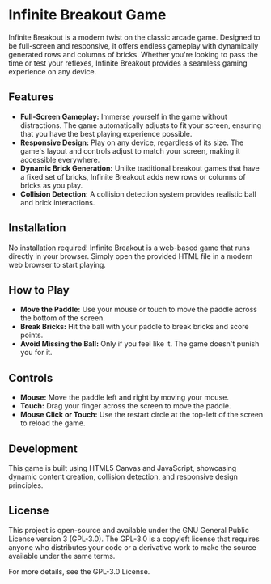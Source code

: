 # Infinite Breakout Game

Infinite Breakout is a modern twist on the classic arcade game. Designed to be full-screen and responsive, it offers endless gameplay with dynamically generated rows and columns of bricks. Whether you're looking to pass the time or test your reflexes, Infinite Breakout provides a seamless gaming experience on any device.

## Features

- **Full-Screen Gameplay:** Immerse yourself in the game without distractions. The game automatically adjusts to fit your screen, ensuring that you have the best playing experience possible.
- **Responsive Design:** Play on any device, regardless of its size. The game's layout and controls adjust to match your screen, making it accessible everywhere.
- **Dynamic Brick Generation:** Unlike traditional breakout games that have a fixed set of bricks, Infinite Breakout adds new rows or columns of bricks as you play.
- **Collision Detection:** A collision detection system provides realistic ball and brick interactions.

## Installation

No installation required! Infinite Breakout is a web-based game that runs directly in your browser. Simply open the provided HTML file in a modern web browser to start playing.

## How to Play

- **Move the Paddle:** Use your mouse or touch to move the paddle across the bottom of the screen.
- **Break Bricks:** Hit the ball with your paddle to break bricks and score points.
- **Avoid Missing the Ball:** Only if you feel like it. The game doesn't punish you for it.

## Controls

- **Mouse:** Move the paddle left and right by moving your mouse.
- **Touch:** Drag your finger across the screen to move the paddle.
- **Mouse Click or Touch:** Use the restart circle at the top-left of the screen to reload the game.

## Development

This game is built using HTML5 Canvas and JavaScript, showcasing dynamic content creation, collision detection, and responsive design principles.

## License

This project is open-source and available under the GNU General Public License version 3 (GPL-3.0). The GPL-3.0 is a copyleft license that requires anyone who distributes your code or a derivative work to make the source available under the same terms.

For more details, see the GPL-3.0 License.
